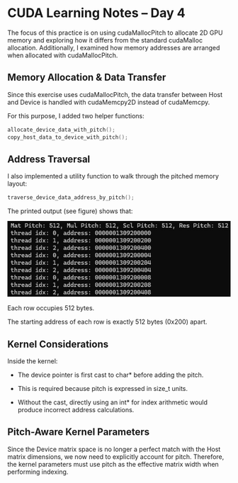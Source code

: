 # CUDA Learning Notes – Day 4

The focus of this practice is on using cudaMallocPitch to allocate 2D GPU memory and exploring how it differs from the standard cudaMalloc allocation.
Additionally, I examined how memory addresses are arranged when allocated with cudaMallocPitch.

## Memory Allocation & Data Transfer

Since this exercise uses cudaMallocPitch, the data transfer between Host and Device is handled with cudaMemcpy2D instead of cudaMemcpy.

For this purpose, I added two helper functions:

```cpp
allocate_device_data_with_pitch();
copy_host_data_to_device_with_pitch();
```

## Address Traversal
I also implemented a utility function to walk through the pitched memory layout:

```cpp
traverse_device_data_address_by_pitch();
```

The printed output (see figure) shows that:

![cudaMallocPitch Log](../img/cudaMallocPitch%20log.jpg)

Each row occupies 512 bytes.

The starting address of each row is exactly 512 bytes (0x200) apart.

## Kernel Considerations

Inside the kernel:

- The device pointer is first cast to char* before adding the pitch.

- This is required because pitch is expressed in size_t units.

- Without the cast, directly using an int* for index arithmetic would produce incorrect address calculations.

## Pitch-Aware Kernel Parameters

Since the Device matrix space is no longer a perfect match with the Host matrix dimensions, we now need to explicitly account for pitch.
Therefore, the kernel parameters must use pitch as the effective matrix width when performing indexing.